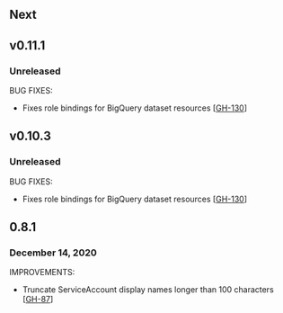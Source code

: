 ## Next

## v0.11.1
### Unreleased

BUG FIXES:

* Fixes role bindings for BigQuery dataset resources [[GH-130](https://github.com/hashicorp/vault-plugin-secrets-gcp/pull/130)]

## v0.10.3
### Unreleased

BUG FIXES:

* Fixes role bindings for BigQuery dataset resources [[GH-130](https://github.com/hashicorp/vault-plugin-secrets-gcp/pull/130)]

## 0.8.1
### December 14, 2020

IMPROVEMENTS:

* Truncate ServiceAccount display names longer than 100 characters [[GH-87](https://github.com/hashicorp/vault-plugin-secrets-gcp/pull/87)]
